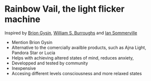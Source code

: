 # Rainbow Vail, the light flicker machine

Inspired by [Brion Gysin](https://en.wikipedia.org/wiki/Brion_Gysin), [William S. Burroughs](https://en.wikipedia.org/wiki/William_S._Burroughs) and [Ian Sommerville](https://en.wikipedia.org/wiki/Ian_Sommerville_(technician))

* Mention Brion Gysin
* Alternative to the comercially availble products, such as Ajna Light, Pandora Star or Lucia
* Helps with achieving altered states of mind, reduces anxiety, 
* Developped and tested by community
* Inexpensive
* Accesing different levels consciousness and more relaxed states

